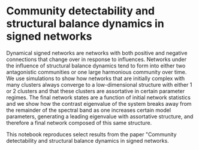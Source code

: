 # Community detectability and structural balance dynamics in signed networks

Dynamical signed networks are networks with both positive and negative connections that change over in response to influences. Networks under the influence of structural balance dynamics tend to form into either two antagonistic communities or one large harmonious community over time. We use simulations to show how networks that are initially complex with many clusters always converge to a low-dimensional structure with either 1 or 2 clusters and that these clusters are assortative in certain parameter regimes.  The final network states are a function of initial network statistics and we show how the contrast eigenvalue of the system breaks away from the remainder of the spectral band as one increases certain model parameters, generating a leading eigenvalue with assortative structure, and therefore a final network composed of this same structure. 

This notebook reproduces select results from the paper "Community detectability and structural balance dynamics in signed networks.


